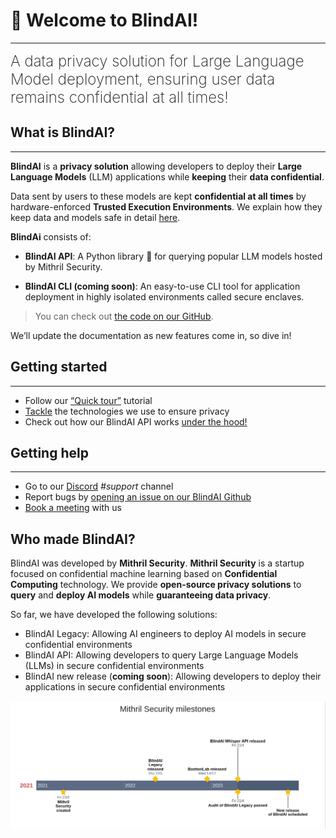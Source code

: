 # 👋 Welcome to BlindAI!
________________________________________________________

<font size="5"><span style="font-weight: 200">
A data privacy solution for Large Language Model deployment, ensuring user data remains confidential at all times!
</font></span>

## What is BlindAI?
________________________________________________________

**BlindAI** is a **privacy solution** allowing developers to deploy their **Large Language Models** (LLM) applications while **keeping** their **data confidential**.

Data sent by users to these models are kept **confidential at all times** by hardware-enforced **Trusted Execution Environments**. We explain how they keep data and models safe in detail [here](docs/getting-started/confidential_computing.md).

**BlindAi** consists of:

- **BlindAI API**: A Python library 🐍 for querying popular LLM models hosted by Mithril Security.

- **BlindAI CLI (coming soon)**: An easy-to-use CLI tool for application deployment in highly isolated environments called secure enclaves.

> You can check out [the code on our GitHub](https://github.com/mithril-security/blindai/). 

We’ll update the documentation as new features come in, so dive in!

## Getting started
________________________________________________________

- Follow our [“Quick tour”](./docs/getting-started/quick-tour.ipynb) tutorial
- [Tackle](./docs/getting-started/confidential_computing.md) the technologies we use to ensure privacy
- Check out how our BlindAI API works [under the hood!](./docs/getting-started/under-the-hood.ipynb)

## Getting help
________________________________________________________

- Go to our [Discord](https://discord.com/invite/TxEHagpWd4) *#support* channel
- Report bugs by [opening an issue on our BlindAI Github](https://github.com/mithril-security/blindai/issues)
- [Book a meeting](https://calendly.com/contact-mithril-security/15mins?month=2022-11) with us

## Who made BlindAI?

BlindAI was developed by **Mithril Security**. **Mithril Security** is a startup focused on confidential machine learning based on **Confidential Computing** technology. We provide **open-source privacy solutions** to **query** and **deploy AI models** while **guaranteeing data privacy**.

So far, we have developed the following solutions:
- BlindAI Legacy: Allowing AI engineers to deploy AI models in secure confidential environments
- BlindAI API: Allowing developers to query Large Language Models (LLMs) in secure confidential environments
- BlindAI new release (**coming soon**): Allowing developers to deploy their applications in secure confidential environments

![Mithril Timeline](./assets/timeline.png)